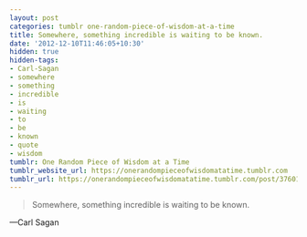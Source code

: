 ```yaml
---
layout: post
categories: tumblr one-random-piece-of-wisdom-at-a-time
title: Somewhere, something incredible is waiting to be known.
date: '2012-12-10T11:46:05+10:30'
hidden: true
hidden-tags:
- Carl-Sagan
- somewhere
- something
- incredible
- is
- waiting
- to
- be
- known
- quote
- wisdom
tumblr: One Random Piece of Wisdom at a Time
tumblr_website_url: https://onerandompieceofwisdomatatime.tumblr.com
tumblr_url: https://onerandompieceofwisdomatatime.tumblr.com/post/37601742276/somewhere-something-incredible-is-waiting-to-be
---
```

> Somewhere, something incredible is waiting to be known.

—Carl Sagan
